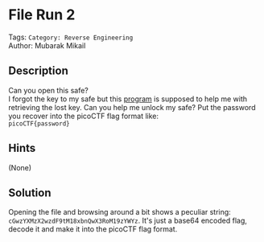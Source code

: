 # File Run 2
Tags: `Category: Reverse Engineering`\
Author: Mubarak Mikail

## Description

Can you open this safe?\
I forgot the key to my safe but this [program](https://artifacts.picoctf.net/c/463/SafeOpener.java) is supposed to help me with retrieving the lost key. Can you help me unlock my safe?
Put the password you recover into the picoCTF flag format like:\
`picoCTF{password}`

## Hints

(None)

## Solution

Opening the file and browsing around a bit shows a peculiar string: `cGwzYXMzX2wzdF9tM18xbnQwX3RoM19zYWYz`. It's just a base64 encoded flag, decode it and make it into the picoCTF flag format.

